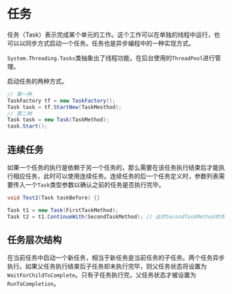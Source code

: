# 任务

任务（Task）表示完成某个单元的工作。这个工作可以在单独的线程中运行，也可以以同步方式启动一个任务。任务也是异步编程中的一种实现方式。

`System.Threading.Tasks`类抽象出了线程功能，在后台使用的`ThreadPool`进行管理。

启动任务的两种方式。

``` C#
// 第一种
TaskFactory tf = new TaskFactory();
Task task = tf.StartNew(TaskMesthod);
// 第二种
Task task = new Task(TaskMethod);
task.Start();
```

## 连续任务

如果一个任务的执行是依赖于另一个任务的，那么需要在该任务执行结束后才能执行相应任务，此时可以使用连续任务。连续任务的后一个任务定义时，参数列表需要传入一个`Task`类型参数以确认之前的任务是否执行完毕。

``` C#
void Test2(Task taskBefore) {}

Task t1 = new Task(FirstTaskMethod);
Task t2 = t1.ContinueWith(SecondTaskMethod); // 此时SecondTaskMethod的参数列表中需要一个Task形参
```

## 任务层次结构

在当前任务中启动一个新任务，相当于新任务是当前任务的子任务。两个任务异步执行。如果父任务执行结束后子任务却未执行完毕，则父任务状态将设置为`WaitForChildToComplete`。只有子任务执行完，父任务状态才被设置为`RunToCompletion`。